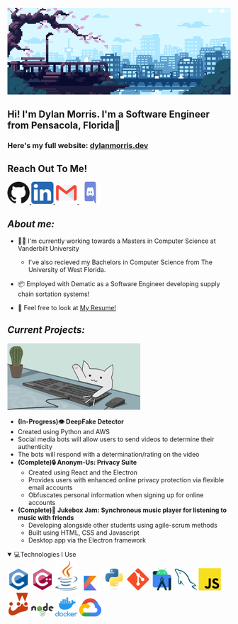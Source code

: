 <img src="images/gifs/header.gif"></img>

## Hi! I'm Dylan Morris. I'm a Software Engineer from Pensacola, Florida🌊
### Here's my full website: [dylanmorris.dev](https://dylanmorris.dev)


## Reach Out To Me!
<a href="https://github.com/dyl77">
  <img src="images/svg/github.svg" alt="Github" width="50px" height="50px;">
</a>

<a href="https://www.linkedin.com/in/dylan-morris-2044371a1/">
  <img src="images/svg/linkedin.svg" alt="LinkedIn" width="50px" height="50px;">
</a>

<a href="mailto:morris.dyl77@gmail.com">
  <img src="images/svg/gmail.svg" alt="Gmail" width="50px" height="50px;">
</a>

<a href="https://discordapp.com/users/Dyl77#3381">
  <img src="images/svg/discord.svg" alt="Discord" width="50px" height="50px;">
</a>


## ***About me:***

- 👨‍🎓 I'm currently working towards a Masters in Computer Science at Vanderbilt University
  - I've also recieved my Bachelors in Computer Science from The University of West Florida.
- 📦 Employed with Dematic as a Software Engineer developing supply chain sortation systems!
  
- 📄 Feel free to look at  [My Resume!](https://docs.google.com/document/d/17Kdck4tiQxwG2MVJ2ZKFPP7ggHV4NawPrp_RClDjAV0/edit?usp=sharing)


## ***Current Projects:***
 <img width="300" src="images/gifs/catTyping.gif"></img>
 
-  **(In-Progress)👁 DeepFake Detector**
  - Created using Python and AWS
  - Social media bots will allow users to send videos to determine their authenticity
  - The bots will respond with a determination/rating on the video
-  **(Complete)🔒 Anonym-Us: Privacy Suite**
   -  Created using React and the Electron
   -  Provides users with enhanced online privacy protection via flexible email accounts
   -  Obfuscates personal information when signing up for online accounts
  - **(Complete)🎵 Jukebox Jam: Synchronous music player for listening to music with friends**
    - Developing alongside other students using agile-scrum methods
    - Built using HTML, CSS and Javascript
    - Desktop app via the Electron framework


<details open>
  <summary>💻Technologies I Use</summary>
<img src= 'https://github.com/dyl77/dyl77/blob/main/images/svg/c-original.svg' width='50'/>
<img src= 'https://github.com/dyl77/dyl77/blob/main/images/svg/cpp.svg' width='50'/>
<img src= 'https://github.com/dyl77/dyl77/blob/main/images/svg/java.svg' width='50'/>
<img src= 'https://github.com/dyl77/dyl77/blob/main/images/svg/kotlin.svg' width='50'/>
<img src= 'https://github.com/dyl77/dyl77/blob/main/images/svg/python.svg' width='50'/>
<img src= 'https://github.com/dyl77/dyl77/blob/main/images/svg/git.svg' width='50'/>
<img src= 'https://github.com/dyl77/dyl77/blob/main/images/svg/android.svg' width='50'/>
<img src= 'https://github.com/dyl77/dyl77/blob/main/images/svg/mysql.svg' width='50'/>
  <img src= 'https://github.com/dyl77/dyl77/blob/main/images/svg/javascript.svg' width='50'/>
  <img src= 'https://github.com/dyl77/dyl77/blob/main/images/svg/jest.svg' width='50'/>
  <img src= 'https://github.com/dyl77/dyl77/blob/main/images/svg/Node.js_logo.svg' width='50'/>
  <img src= 'https://github.com/dyl77/dyl77/blob/main/images/svg/docker.png' width='50'/>
  <img src= 'https://github.com/dyl77/dyl77/blob/main/images/svg/gcp.svg' width='50'/>




